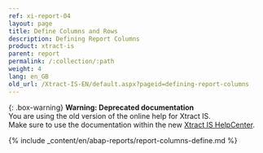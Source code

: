```yaml
---
ref: xi-report-04
layout: page
title: Define Columns and Rows
description: Defining Report Columns
product: xtract-is
parent: report
permalink: /:collection/:path
weight: 4
lang: en_GB
old_url: /Xtract-IS-EN/default.aspx?pageid=defining-report-columns
---
```


{: .box-warning}
**Warning: Deprecated documentation** <br>
You are using the old version of the online help for Xtract IS.<br>
Make sure to use the documentation within the new [Xtract IS HelpCenter](https://helpcenter.theobald-software.com/xtract-is/documentation/introduction/).


{% include _content/en/abap-reports/report-columns-define.md %}
